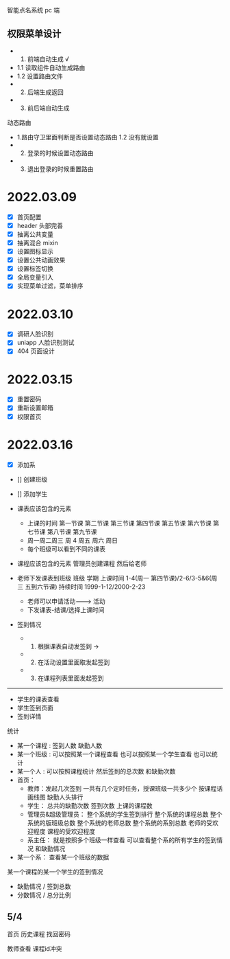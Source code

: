 智能点名系统 pc 端

## 权限菜单设计

- 1.  前端自动生成 √
- 1.1 读取组件自动生成路由
- 1.2 设置路由文件
- 2.  后端生成返回
- 3.  前后端自动生成

动态路由

- 1.路由守卫里面判断是否设置动态路由
  1.2 没有就设置
- 2. 登录的时候设置动态路由
- 3. 退出登录的时候重置路由

# 2022.03.09

- [x] 首页配置
- [x] header 头部完善
- [x] 抽离公共变量
- [x] 抽离混合 mixin
- [x] 设置图标显示
- [x] 设置公共动画效果
- [x] 设置标签切换
- [x] 全局变量引入
- [x] 实现菜单过滤，菜单排序

# 2022.03.10

- [x] 调研人脸识别
- [x] uniapp 人脸识别测试
- [x] 404 页面设计

# 2022.03.15

- [x] 重置密码
- [x] 重新设置邮箱
- [x] 权限首页

# 2022.03.16

- [x] 添加系
- [] 创建班级
- [] 添加学生

- 课表应该包含的元素

  - 上课的时间 第一节课 第二节课 第三节课 第四节课 第五节课 第六节课 第七节课 第八节课 第九节课
  - 周一周二周三 周 4 周五 周六 周日
  - 每个班级可以看到不同的课表

- 课程应该包含的元素
  管理员创建课程 然后给老师
- 老师下发课表到班级
  班级 学期 上课时间 1-4(周一 第四节课)/2-6/3-5&6(周三 五到六节课) 持续时间 1999-1-12/2000-2-23

  - 老师可以申请活动---> 活动
  - 下发课表-结课/选择上课时间

- 签到情况

  - 1. 根据课表自动发签到 ->
  - 2. 在活动设置里面取发起签到
  - 3. 在课程列表里面发起签到

---

- 学生的课表查看
- 学生签到页面
- 签到详情

统计

- 某一个课程 : 签到人数 缺勤人数
- 某一个班级 : 可以按照某一个课程查看 也可以按照某一个学生查看 也可以统计
- 某一个人 : 可以按照课程统计 然后签到的总次数 和缺勤次数
- 首页：
  - 教师：发起几次签到 一共有几个定时任务，授课班级一共多少个
    按课程话画线图
    缺勤人头排行
  - 学生：
    总共的缺勤次数
    签到次数
    上课的课程数
  - 管理员&超级管理员：
    整个系统的学生签到排行
    整个系统的课程总数
    整个系统的版班级总数
    整个系统的老师总数
    整个系统的系别总数
    老师的受欢迎程度
    课程的受欢迎程度
  - 系主任： 就是按照多个班级一样查看 可以查看整个系的所有学生的签到情况 和缺勤情况
- 某一个系： 查看某一个班级的数据

某一个课程的某一个学生的签到情况

- 缺勤情况 / 签到总数
- 分数情况 / 总分比例




## 5/4

首页
历史课程
找回密码

教师查看
课程id冲突


